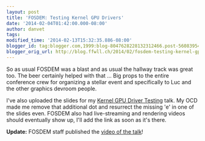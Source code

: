 ```yaml
---
layout: post
title: 'FOSDEM: Testing Kernel GPU Drivers'
date: '2014-02-04T01:42:00.000-08:00'
author: danvet
tags: 
modified_time: '2014-02-13T15:32:35.886-08:00'
blogger_id: tag:blogger.com,1999:blog-8047628228132312466.post-5608395435030887397
blogger_orig_url: http://blog.ffwll.ch/2014/02/fosdem-testing-kernel-gpu-drivers.html
---
```


So as usual FOSDEM was a blast and as usual the hallway track was great too. The beer certainly helped with that ... Big props to the entire conference crew for organizing a stellar event and specifically to Luc and the other graphics devroom people.



I've also uploaded the slides for my <a href="http://people.freedesktop.org/~danvet/presentations/fosdem-2014.odp">Kernel GPU Driver Testing</a> talk. My OCD made me remove that additional dot and resurrect the missing 'e' in one of the slides even. FOSDEM also had live-streaming and rendering videos should eventually show up, I'll add the link as soon as it's there.



<b>Update:</b> FOSDEM staff published the <a href="http://video.fosdem.org/2014/H1301_Cornil/Sunday/Testing_Kernel_GFX_Drivers.webm">video of the talk</a>! 